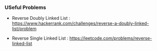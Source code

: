 ### USeful Problems

* Reverse Doubly Linked List : https://www.hackerrank.com/challenges/reverse-a-doubly-linked-list/problem

* Reverse Single Linked List : https://leetcode.com/problems/reverse-linked-list